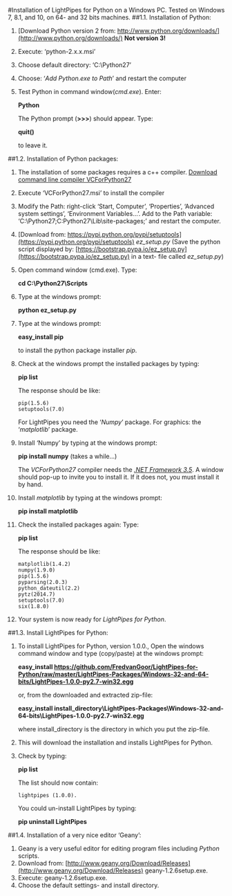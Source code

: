 
#Installation of LightPipes for Python on a Windows PC.
Tested on Windows 7, 8.1, and 10, on 64- and 32 bits machines.
##1.1. Installation of Python:
1.	[Download Python version 2 from: http://www.python.org/downloads/](http://www.python.org/downloads/) **Not version 3!**
2.	Execute: ‘python-2.x.x.msi’
3.	Choose default directory: ‘C:\Python27’
4.	Choose: ‘*Add Python.exe to Path*’ and restart the computer
5.	Test Python in command window(*cmd.exe*). Enter:

	**Python**

	The Python prompt (**>>>**) should appear. Type:

	**quit()**

	to leave it.

##1.2. Installation of Python packages:
1.	The installation of some packages requires a c++ compiler. [Download command line compiler VCForPython27](http://aka.ms/vcpython27)
2.	Execute ‘VCForPython27.msi’ to install the compiler
3.	Modify the Path: right-click ‘Start, Computer’, ‘Properties’, ‘Advanced system settings’, ‘Environment Variables…’. Add to the Path variable: ‘C:\Python27\;C:Python27\Lib\site-packages\;’ and restart the computer.
4.	[Download from: https://pypi.python.org/pypi/setuptools](https://pypi.python.org/pypi/setuptools) *ez\_setup.py* (Save the python script displayed by: [https://bootstrap.pypa.io/ez_setup.py](https://bootstrap.pypa.io/ez_setup.py) in a text- file called *ez\_setup.py*)
5.	Open command window (cmd.exe).  Type:
	
	**cd C:\Python27\Scripts**
6.	Type at the windows prompt:

	**python ez\_setup.py**

7.	Type at the windows prompt:
	
	**easy_install  pip**
	
	to install the python package installer *pip*.
8.	Check at the windows prompt the installed packages by typing:

	**pip list**

	The response should be like:

		pip(1.5.6)
		setuptools(7.0)
	For LightPipes you need the  ‘*Numpy*’ package. For graphics: the ‘*matplotlib*’ package.
9.	Install ‘Numpy’ by typing at the windows prompt:
	
	**pip install numpy** (takes a while…)

	The *VCForPython27* compiler needs the [*.NET Framework 3.5*](https://www.microsoft.com/en-us/download/details.aspx?id=21). A window should pop-up to invite you to install it. If it does not, you must install it by hand.
10.	Install *matplotlib* by typing at the windows prompt:

	**pip install matplotlib**
11.	Check the installed packages again: Type:

	**pip list**

	The response should be like:

		matplotlib(1.4.2)
		numpy(1.9.0)
		pip(1.5.6)
		pyparsing(2.0.3)
		python_dateutil(2.2)
		pytz(2014.7)
		setuptools(7.0)
		six(1.8.0)
12.	Your system is now ready for *LightPipes for Python*.

##1.3.	Install LightPipes for Python:
1.	To install LightPipes for Python, version 1.0.0., Open the windows command window and type (copy/paste) at the windows prompt:

	**easy\_install https://github.com/FredvanGoor/LightPipes-for-Python/raw/master/LightPipes-Packages/Windows-32-and-64-bits/LightPipes-1.0.0-py2.7-win32.egg**
	
	or, from the downloaded and extracted zip-file:

	**easy_install install\_directory\LightPipes-Packages\Windows-32-and-64-bits\LightPipes-1.0.0-py2.7-win32.egg**

	where install\_directory is the directory in which you put the zip-file.

2.	This will download the installation and installs LightPipes for Python.
3.	Check by typing:

	**pip list**

	The list should now contain:

		lightpipes (1.0.0).

	You could un-install LightPipes by typing:

	**pip uninstall LightPipes**

##1.4.	Installation of a very nice editor ‘Geany’:
1.	Geany is a very useful editor for editing program files including *Python* scripts.
2.	Download from: [http://www.geany.org/Download/Releases](http://www.geany.org/Download/Releases) geany-1.2.6setup.exe.
3.	Execute: geany-1.2.6setup.exe.
4.	Choose the default settings- and install directory.
